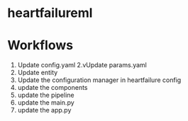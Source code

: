 # heartfailureml


# Workflows
1. Update config.yaml
2.vUpdate params.yaml
3. Update entity
4. Update the configuration manager in heartfailure config
5. update the components
6. update the pipeline
7. update the main.py
8. update the app.py 
